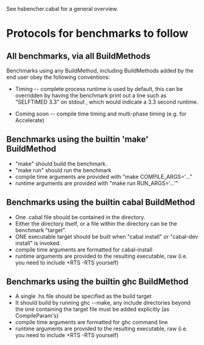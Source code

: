 


See hsbencher.cabal for a general overview.


Protocols for benchmarks to follow
==================================


All benchmarks, via all BuildMethods
------------------------------------

Benchmarks using any BuildMethod, including BuildMethods added by the
end user obey the following conventions:

 * Timing -- complete process runtime is used by default, this can be
   overridden by having the benchmark print out a line such as
   "SELFTIMED 3.3" on stdout , which would indicate a 3.3 second runtime.

 * Coming soon -- compile time timing and multi-phase timing (e.g. for Accelerate) 

Benchmarks using the builtin 'make' BuildMethod
-----------------------------------------------

 * "make" should build the benchmark.
 * "make run" should run the benchmark
 * compile time arguments are provided with "make COMPILE_ARGS='..."
 * runtime arguments are provided with "make run RUN_ARGS='...'"

Benchmarks using the builtin cabal BuildMethod
----------------------------------------------

 * One .cabal file should be contained in the directory.
 * Either the directory itself, or a file within the directory can be
   the benchmark "target".
 * ONE executable target should be built when "cabal install" or
   "cabal-dev install" is invoked.
 * compile time arguments are formatted for cabal-install
 * runtime arguments are provided to the resulting executable, raw
   (i.e. you need to include +RTS -RTS yourself)

Benchmarks using the builtin ghc BuildMethod
--------------------------------------------

 * A single .hs file should be specified as the build target
 * It should build by running ghc --make, any include directories
   beyond the one containing the target file must be added explicitly
   (as CompileParam's)
 * compile time arguments are formatted for ghc command line 
 * runtime arguments are provided to the resulting executable, raw
   (i.e. you need to include +RTS -RTS yourself)

